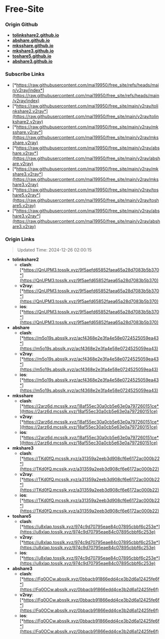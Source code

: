 # Free-Site

### Origin Github

- [**tolinkshare2.github.io**](https://github.com/tolinkshare2/tolinkshare2.github.io)
- [**abshare.github.io**](https://github.com/abshare/abshare.github.io)
- [**mksshare.github.io**](https://github.com/mksshare/mksshare.github.io)
- [**mkshare3.github.io**](https://github.com/mkshare3/mkshare3.github.io)
- [**toshare5.github.io**](https://github.com/toshare5/toshare5.github.io)
- [**abshare3.github.io**](https://github.com/abshare3/abshare3.github.io)

### Subscribe Links

- [*https://raw.githubusercontent.com/mai19950/free_site/refs/heads/main/v2ray/index*](https://raw.githubusercontent.com/mai19950/free_site/refs/heads/main/v2ray/index)
- [*https://raw.githubusercontent.com/mai19950/free_site/main/v2ray/tolinkshare2.v2ray*](https://raw.githubusercontent.com/mai19950/free_site/main/v2ray/tolinkshare2.v2ray)
- [*https://raw.githubusercontent.com/mai19950/free_site/main/v2ray/mksshare.v2ray*](https://raw.githubusercontent.com/mai19950/free_site/main/v2ray/mksshare.v2ray)
- [*https://raw.githubusercontent.com/mai19950/free_site/main/v2ray/abshare.v2ray*](https://raw.githubusercontent.com/mai19950/free_site/main/v2ray/abshare.v2ray)
- [*https://raw.githubusercontent.com/mai19950/free_site/main/v2ray/mkshare3.v2ray*](https://raw.githubusercontent.com/mai19950/free_site/main/v2ray/mkshare3.v2ray)
- [*https://raw.githubusercontent.com/mai19950/free_site/main/v2ray/toshare5.v2ray*](https://raw.githubusercontent.com/mai19950/free_site/main/v2ray/toshare5.v2ray)
- [*https://raw.githubusercontent.com/mai19950/free_site/main/v2ray/abshare3.v2ray*](https://raw.githubusercontent.com/mai19950/free_site/main/v2ray/abshare3.v2ray)

### Origin Links

> Updated Time: 2024-12-26 02:00:15

- **tolinkshare2**
  - **clash**: [*https://QnUPM3.tosslk.xyz/9f5aefd65852faea65a28d7083b5b370*](https://QnUPM3.tosslk.xyz/9f5aefd65852faea65a28d7083b5b370)
  - **v2ray**: [*https://QnUPM3.tosslk.xyz/9f5aefd65852faea65a28d7083b5b370*](https://QnUPM3.tosslk.xyz/9f5aefd65852faea65a28d7083b5b370)
  - **ios**: [*https://QnUPM3.tosslk.xyz/9f5aefd65852faea65a28d7083b5b370*](https://QnUPM3.tosslk.xyz/9f5aefd65852faea65a28d7083b5b370)
- **abshare**
  - **clash**: [*https://m5o19s.absslk.xyz/acf4368e2e3fa4e58e0724525059ea43*](https://m5o19s.absslk.xyz/acf4368e2e3fa4e58e0724525059ea43)
  - **v2ray**: [*https://m5o19s.absslk.xyz/acf4368e2e3fa4e58e0724525059ea43*](https://m5o19s.absslk.xyz/acf4368e2e3fa4e58e0724525059ea43)
  - **ios**: [*https://m5o19s.absslk.xyz/acf4368e2e3fa4e58e0724525059ea43*](https://m5o19s.absslk.xyz/acf4368e2e3fa4e58e0724525059ea43)
- **mksshare**
  - **clash**: [*https://2arz6d.mcsslk.xyz/18af55ec30a0cb5e63e0a797260151ce*](https://2arz6d.mcsslk.xyz/18af55ec30a0cb5e63e0a797260151ce)
  - **v2ray**: [*https://2arz6d.mcsslk.xyz/18af55ec30a0cb5e63e0a797260151ce*](https://2arz6d.mcsslk.xyz/18af55ec30a0cb5e63e0a797260151ce)
  - **ios**: [*https://2arz6d.mcsslk.xyz/18af55ec30a0cb5e63e0a797260151ce*](https://2arz6d.mcsslk.xyz/18af55ec30a0cb5e63e0a797260151ce)
- **mkshare3**
  - **clash**: [*https://TKd0fQ.mcsslk.xyz/a31359a2eeb3d908cf6e6172ac000b22*](https://TKd0fQ.mcsslk.xyz/a31359a2eeb3d908cf6e6172ac000b22)
  - **v2ray**: [*https://TKd0fQ.mcsslk.xyz/a31359a2eeb3d908cf6e6172ac000b22*](https://TKd0fQ.mcsslk.xyz/a31359a2eeb3d908cf6e6172ac000b22)
  - **ios**: [*https://TKd0fQ.mcsslk.xyz/a31359a2eeb3d908cf6e6172ac000b22*](https://TKd0fQ.mcsslk.xyz/a31359a2eeb3d908cf6e6172ac000b22)
- **toshare5**
  - **clash**: [*https://u8xlap.tosslk.xyz/974c9d70795eae84c07895cbbf6c253e*](https://u8xlap.tosslk.xyz/974c9d70795eae84c07895cbbf6c253e)
  - **v2ray**: [*https://u8xlap.tosslk.xyz/974c9d70795eae84c07895cbbf6c253e*](https://u8xlap.tosslk.xyz/974c9d70795eae84c07895cbbf6c253e)
  - **ios**: [*https://u8xlap.tosslk.xyz/974c9d70795eae84c07895cbbf6c253e*](https://u8xlap.tosslk.xyz/974c9d70795eae84c07895cbbf6c253e)
- **abshare3**
  - **clash**: [*https://Fq0OCw.absslk.xyz/0bbacb91866edd4ce3b2d6a12425fe6f*](https://Fq0OCw.absslk.xyz/0bbacb91866edd4ce3b2d6a12425fe6f)
  - **v2ray**: [*https://Fq0OCw.absslk.xyz/0bbacb91866edd4ce3b2d6a12425fe6f*](https://Fq0OCw.absslk.xyz/0bbacb91866edd4ce3b2d6a12425fe6f)
  - **ios**: [*https://Fq0OCw.absslk.xyz/0bbacb91866edd4ce3b2d6a12425fe6f*](https://Fq0OCw.absslk.xyz/0bbacb91866edd4ce3b2d6a12425fe6f)
